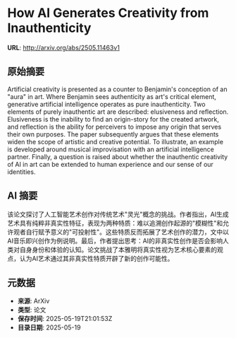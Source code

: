 # How AI Generates Creativity from Inauthenticity

**URL**: http://arxiv.org/abs/2505.11463v1

## 原始摘要

Artificial creativity is presented as a counter to Benjamin's conception of
an "aura" in art. Where Benjamin sees authenticity as art's critical element,
generative artificial intelligence operates as pure inauthenticity. Two
elements of purely inauthentic art are described: elusiveness and reflection.
Elusiveness is the inability to find an origin-story for the created artwork,
and reflection is the ability for perceivers to impose any origin that serves
their own purposes. The paper subsequently argues that these elements widen the
scope of artistic and creative potential. To illustrate, an example is
developed around musical improvisation with an artificial intelligence partner.
Finally, a question is raised about whether the inauthentic creativity of AI in
art can be extended to human experience and our sense of our identities.


## AI 摘要

该论文探讨了人工智能艺术创作对传统艺术"灵光"概念的挑战。作者指出，AI生成艺术具有纯粹非真实性特征，表现为两种特质：难以追溯创作起源的"模糊性"和允许观者自行赋予意义的"可投射性"。这些特质反而拓展了艺术创作的潜力，文中以AI音乐即兴创作为例说明。最后，作者提出思考：AI的非真实性创作是否会影响人类对自身身份和体验的认知。论文挑战了本雅明将真实性视为艺术核心要素的观点，认为AI艺术通过其非真实性特质开辟了新的创作可能性。

## 元数据

- **来源**: ArXiv
- **类型**: 论文
- **保存时间**: 2025-05-19T21:01:53Z
- **目录日期**: 2025-05-19
